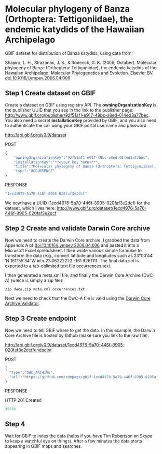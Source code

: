 Molecular phylogeny of Banza (Orthoptera: Tettigoniidae), the endemic katydids of the Hawaiian Archipelago
=========================================

GBIF dataset for distribution of Banza katydids, using data from:

Shapiro, L. H., Strazanac, J. S., & Roderick, G. K. (2006, October). Molecular phylogeny of Banza (Orthoptera: Tettigoniidae), the endemic katydids of the Hawaiian Archipelago. Molecular Phylogenetics and Evolution. Elsevier BV. [doi:10.1016/j.ympev.2006.04.006](http://dx.doi.org/10.1016/j.ympev.2006.04.006)

## Step 1 Create dataset on GBIF

Create a dataset on GBIF using registry API. The **owningOrganizationKey** is the publisher UUID that you see in the link to the publisher page: http://www.gbif.org/publisher/92f51af1-e917-49bc-a8ed-014ed3a77bec. You also need a secret **installationKey** provided by GBIF, and you also need to authenticate the call using your GBIF portal username and password.

http://api.gbif.org/v0.9/dataset

POST

```javascript
{
	"owningOrganizationKey":"92f51af1-e917-49bc-a8ed-014ed3a77bec",
	"installationKey":"**<your key here>**",
	"title":"Molecular phylogeny of Banza (Orthoptera: Tettigoniidae), the endemic katydids of the Hawaiian Archipelago",
	"type":"OCCURRENCE" 
}
```
RESPONSE

```javascript
"1ecd4976-5a70-446f-8905-020faf3e2dcf"
```

We now have a UUID (1ecd4976-5a70-446f-8905-020faf3e2dcf) for the dataset, which lives here: http://www.gbif.org/dataset/1ecd4976-5a70-446f-8905-020faf3e2dcf

## Step 2 Create and validate Darwin Core archive

Now we need to create the Darwin Core archive. I grabbed the data from Appendix A of [doi:10.1016/j.ympev.2006.04.006](http://dx.doi.org/10.1016/j.ympev.2006.04.006) and pasted it into a Microsoft Excel spreadsheet. I then wrote various simple formulae to transform the data (e.g., convert latitude and longitudes such as 23°03′44′′N 161°55′34′′W into 23.06222222 -161.9261111. The final data set is exported to a tab-delimited text file occurrences.text.

I then generated a meta.xml file, and finally the Darwin Core Archive (DwC-A) (which is simply a zip file):

```
zip dwca.zip meta.xml occurrences.txt
```

Next we need to check that the DwC-A file is valid using the [Darwin Core Archive Validator](http://tools.gbif.org/dwca-validator/).

## Step 3 Create endpoint

Now we need to tell GBIF where to get the data. In this example, the Darwin Core Archive file is hosted by Github (make sure you link to the raw file).

http://api.gbif.org/v0.9/dataset/1ecd4976-5a70-446f-8905-020faf3e2dcf/endpoint

POST
```javascript
{
  "type":"DWC_ARCHIVE",
  "url":"https://github.com/rdmpage/gbif-1ecd4976-5a70-446f-8905-020faf3e2dcf/raw/master/dwca.zip"
}
```

RESPONSE 

HTTP 201 Created

```javascript
39656
```

## Step 4

Wait for GBIF to index the data (helps if you have Tim Robertson on Skype to keep a watchful eye on things). After a few minutes the data starts appearing in GBIF maps and searches.




